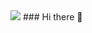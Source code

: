 <img src="https://capsule-render.vercel.app/api?type=waving&color=7FFF00&height=200&section=header&text=developerDoor&fontSize=90" />
### Hi there 👋

